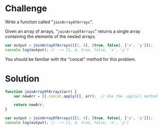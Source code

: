 # Challenge

Write a function called "`joinArrayOfArrays`".

Given an array of arrays, "`joinArrayOfArrays`" returns a single array containing the elements of the nested arrays.

```javascript
var output = joinArrayOfArrays([[1, 4], [true, false], ['x', 'y']]);
console.log(output); // --> [1, 4, true, false, 'x', 'y']
```
You should be familiar with the "concat" method for this problem. 


# Solution

```javascript
function joinArrayOfArrays(arr) {
    var newArr = [].concat.apply([], arr);  // Use the .apply() method of the concat() method and pass in two parameters

    return newArr;
}

var output = joinArrayOfArrays([[1, 4], [true, false], ['x', 'y']]);
console.log(output); // --> [1, 4, true, false, 'x', 'y']
```
